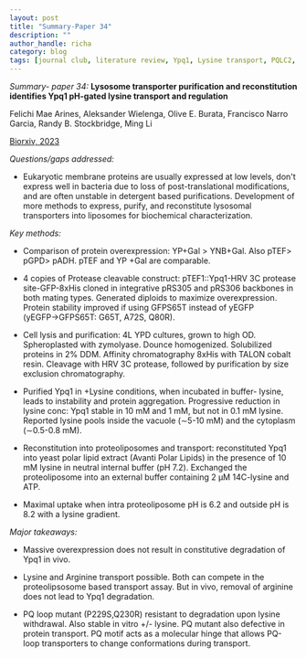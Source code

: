 ```yaml
---
layout: post
title: "Summary-Paper 34"
description: ""
author_handle: richa
category: blog
tags: [journal club, literature review, Ypq1, Lysine transport, PQLC2, Lysosome, PQ-loop protein  ]
---
```

*Summary- paper 34:*
 **Lysosome transporter purification and reconstitution identifies Ypq1 pH-gated lysine transport and regulation**

Felichi Mae Arines, Aleksander Wielenga, Olive E. Burata, Francisco Narro Garcia, Randy B. Stockbridge, Ming Li

[Biorxiv, 2023](https://www.biorxiv.org/content/10.1101/2023.03.31.535002v1.full#F8)

*Questions/gaps addressed:* 

- Eukaryotic membrane proteins are usually expressed at low levels, don't express well in bacteria due to loss of post-translational modifications, and are often unstable in detergent based purifications. Development of more methods to express, purify, and reconstitute lysosomal transporters into liposomes for biochemical characterization.


*Key methods:* 

- Comparison of protein overexpression: YP+Gal > YNB+Gal. Also pTEF> pGPD> pADH. pTEF and YP +Gal are comparable.

- 4 copies of Protease cleavable construct: pTEF1::Ypq1-HRV 3C protease site-GFP-8xHis cloned in integrative pRS305 and pRS306 backbones in both mating types. Generated diploids to maximize overexpression. Protein stability improved if using GFPS65T instead of yEGFP (yEGFP→GFPS65T: G65T, A72S, Q80R).

- Cell lysis and purification: 4L YPD cultures, grown to high OD. Spheroplasted with zymolyase. Dounce homogenized. Solubilized proteins in 2% DDM. Affinity chromatography  8xHis with TALON cobalt resin. Cleavage with HRV 3C protease, followed by purification by size exclusion chromatography.

- Purified Ypq1 in +Lysine conditions, when incubated in buffer- lysine, leads to instability and protein aggregation. Progressive reduction in lysine conc: Ypq1 stable in 10 mM and 1 mM, but not in 0.1 mM lysine. Reported lysine pools inside the vacuole (∼5-10 mM) and the cytoplasm (∼0.5-0.8 mM).

- Reconstitution into proteoliposomes and transport: reconstituted Ypq1 into yeast polar lipid extract (Avanti Polar Lipids) in the presence of 10 mM lysine in neutral internal buffer (pH 7.2). Exchanged the proteoliposome into an external buffer containing 2 μM 14C-lysine and ATP.

- Maximal uptake when intra proteoliposome pH is 6.2 and outside pH is 8.2 with a lysine gradient.


*Major takeaways:*

- Massive overexpression does not result in constitutive degradation of Ypq1 in vivo.

- Lysine and Arginine transport possible. Both can compete in the proteolipsosome based transport assay. But in vivo, removal of arginine does not lead to Ypq1 degradation.
 
- PQ loop mutant (P229S,Q230R) resistant to degradation upon lysine withdrawal. Also stable in vitro +/- lysine. PQ mutant also defective in protein transport. PQ motif acts as a molecular hinge that allows PQ-loop transporters to change conformations during transport.

